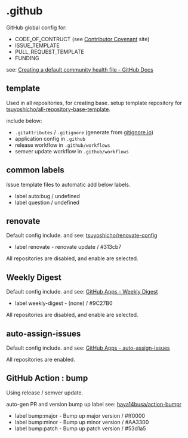 # .github

GitHub global config for:

- CODE_OF_CONTRUCT
  (see [Contributor Covenant](https://www.contributor-covenant.org/) site)
- ISSUE_TEMPLATE
- PULL_REQUEST_TEMPLATE
- FUNDING

see: [Creating a default community health file - GitHub Docs](https://docs.github.com/en/communities/setting-up-your-project-for-healthy-contributions/creating-a-default-community-health-file)

## template

Used in all repositories, for creating base.
setup template repository for [tsuyoshicho/all-repository-base-template](https://github.com/tsuyoshicho/all-repository-base-template).

include below:

- `.gitattributes` / `.gitignore` (generate from [gitignore.io](https://www.toptal.com/developers/gitignore))
- application config in `.github`
- release workflow in `.github/workflows`
- semver update workflow in `.github/workflows`

## common labels

Issue template files to automatic add below labels.

- label auto:bug / undefined
- label question / undefined

## renovate

Default config include.
and see: [tsuyoshicho/renovate-config](https://github.com/tsuyoshicho/renovate-config)

- label renovate - renovate update / #313cb7

All repositories are disabled, and enable are selected.

## Weekly Digest

Default config include.
and see: [GitHub Apps - Weekly Digest](https://github.com/apps/weekly-digest)

- label weekly-digest - (none) / #9C27B0

All repositories are disabled, and enable are selected.

## auto-assign-issues

Default config include.
and see: [GitHub Apps - auto-assign-issues](https://github.com/apps/auto-assign-issues)

All repositories are enabled.

## GitHub Action : bump

Using release / semver update.

auto-gen PR and version bump up label
see: [haya14busa/action-bumpr](https://github.com/haya14busa/action-bumpr)

- label bump:major - Bump up major version / #ff0000
- label bump:minor - Bump up minor version / #AA3300
- label bump:patch - Bump up patch version / #53d1a5
